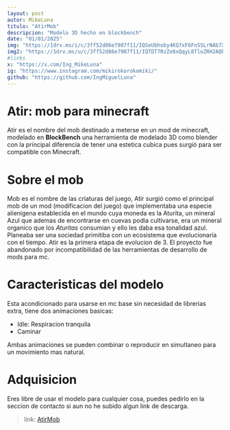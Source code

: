```yaml
---
layout: post
autor: MikeLuna
titulo: "AtirMob"
descripcion: "Modelo 3D hecho en blockbench"
date: "01/01/2025"
img: "https://1drv.ms/i/c/3ff52d86e7907f11/IQSeUbhoby4KQ7xF6FnSSLrNAb7XLQw6rKFxvN9tlri7MEc?width=auto"
img2: "https://1drv.ms/u/c/3ff52d86e7907f11/IQTDT7RzZe8xQqyL8TloZRH2AQkZqsEKfn0lxm-TCOoaRXY?width=auto"
#links
x: "https://x.com/Ing_MikeLuna"
ig: "https://www.instagram.com/mikirokorokomiki/"
github: "https://github.com/IngMiguelLuna"
---
```


# Atir: mob para minecraft

Atir es el nombre del mob destinado a meterse en un mod de minecraft, modelado en **BlockBench** una herramienta de modelado 3D como blender con la principal diferencia de tener una estetica cubica pues surgió para ser compatible con Minecraft.

# Sobre el mob
Mob es el nombre de las criaturas del juego, Atir surgió como el principal mob de un mod (modificacion del juego) que implementaba una especie alienigena establecida en el mundo cuya moneda es la Aturita, un mineral Azul que ademas de encontrarse en cuevas podia cultivarse, era un mineral organico que los *Aturitas* consumian y ello les daba esa tonalidad azul. Planeaba ser una sociedad primitiba con un ecosistema que evolucionaría con el tiempo. Atir es la primera etapa de evolucion de 3. El proyecto fue abandonado por incompatibilidad de las herramientas de desarrollo de mods para mc.

# Caracteristicas del modelo
Esta acondicionado para usarse en mc base sin  necesidad de librerias extra, tiene dos animaciones basicas:
- Idle: Respiracion tranquila
- Caminar

Ambas animaciones se pueden combinar o reproducir en simultaneo para un movimiento mas natural.

# Adquisicion
Eres libre de usar el modelo para cualquier cosa, puedes pedirlo en la seccion de contacto si aun no he subido algun link de descarga.

> link: [AtirMob](https://1drv.ms/u/c/3ff52d86e7907f11/ER3UVlwJ3thGkZEe7BvzOkMBWGT0Fx0g1IFOHFqlWXwPUQ?e=FO2Pzb>)
